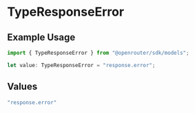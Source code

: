 # TypeResponseError

## Example Usage

```typescript
import { TypeResponseError } from "@openrouter/sdk/models";

let value: TypeResponseError = "response.error";
```

## Values

```typescript
"response.error"
```